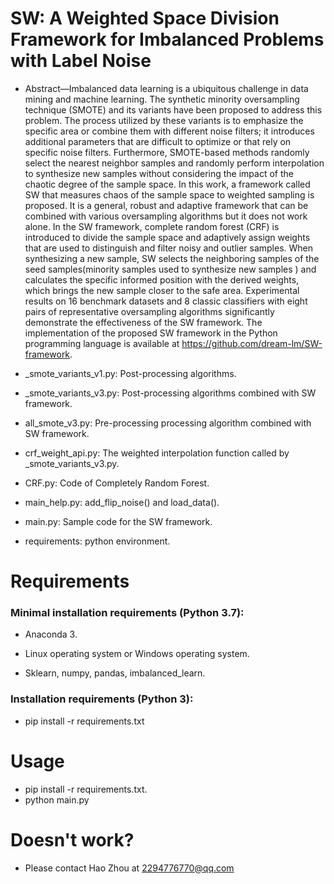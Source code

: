 <!--
 * @Author: Zhou Hao
 * @Date: 2022-04-07 18:04:04
 * @LastEditors: Zhou Hao
 * @LastEditTime: 2022-04-07 18:15:56
 * @Description: file content
 * @E-mail: 2294776770@qq.com
-->



# SW: A Weighted Space Division Framework for Imbalanced Problems with Label Noise

* Abstract—Imbalanced data learning is a ubiquitous challenge in data mining and machine learning. The synthetic minority oversampling technique (SMOTE) and its variants have been proposed to address this problem. The process utilized by these variants is to emphasize the specific area or combine them with different noise filters; it introduces additional parameters that are difficult to optimize or that rely on specific noise filters. Furthermore, SMOTE-based methods randomly select the nearest neighbor samples and randomly perform interpolation to synthesize new samples without considering the impact of the chaotic degree of the sample space. In this work, a framework called SW that measures chaos of the sample space to weighted sampling is proposed. It is a general, robust and adaptive framework that can be combined with various oversampling algorithms but it does not work alone. In the SW framework, complete random forest (CRF) is introduced to divide the sample space and adaptively assign weights that are used to distinguish and filter noisy and outlier samples. When synthesizing a new sample, SW selects the neighboring samples of the seed samples(minority samples used to synthesize new samples ) and calculates the specific informed position with the derived weights, which brings the new sample closer to the safe area. Experimental results on 16 benchmark datasets and 8 classic classifiers with eight pairs of representative oversampling algorithms significantly demonstrate the effectiveness of the SW framework. The implementation of the proposed SW framework in the Python programming language is available at https://github.com/dream-lm/SW-framework.

* _smote_variants_v1.py: Post-processing algorithms.

* _smote_variants_v3.py: Post-processing algorithms combined with SW framework.

* all_smote_v3.py: Pre-processing processing algorithm combined with SW framework.

* crf_weight_api.py: The weighted interpolation function called by _smote_variants_v3.py.


* CRF.py: Code of Completely Random Forest.

* main_help.py: add_flip_noise() and load_data().

* main.py: Sample code for the SW framework.

* requirements: python environment.

# Requirements

### Minimal installation requirements (Python 3.7):

* Anaconda 3.
  
* Linux operating system or Windows operating system.

* Sklearn, numpy, pandas, imbalanced_learn.




### Installation requirements (Python 3):

* pip install -r requirements.txt


# Usage

* pip install -r requirements.txt.
* python main.py

# Doesn't work?

* Please contact Hao Zhou at 2294776770@qq.com